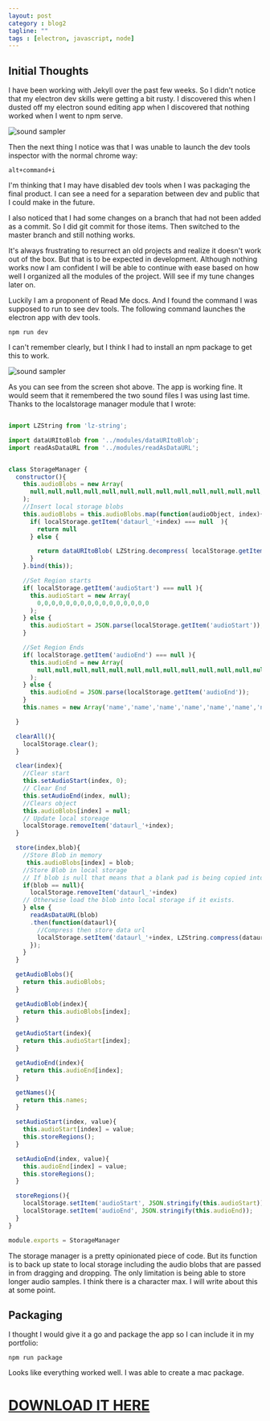 ```yaml
---
layout: post
category : blog2
tagline: ""
tags : [electron, javascript, node]
---
```


## Initial Thoughts

I have been working with Jekyll over the past few weeks. So I didn't notice that my electron dev skills were getting a bit rusty. I discovered this when I dusted off my electron sound editing app when I discovered that nothing worked when I went to npm serve.

![sound sampler](../assets/images/blog/2017-6-21-dusting-off-my-electron-sound-app_1.png)

Then the next thing I notice was that I was unable to launch the dev tools inspector with the normal chrome way:
```
alt+command+i
```
I'm thinking that I may have disabled dev tools when I was packaging the final product. I can see a need for a separation between dev and public that I could make in the future.

I also noticed that I had some changes on a branch that had not been added as a commit. So I did git commit for those items. Then switched to the master branch and still nothing works.

It's always frustrating to resurrect an old projects and realize it doesn't work out of the box. But that is to be expected in development. Although nothing works now I am confident I will be able to continue with ease based on how well I organized all the modules of the project. Will see if my tune changes later on.

Luckily I am a proponent of Read Me docs. And I found the command I was supposed to run to see dev tools. The following command launches the electron app with dev tools.
```
npm run dev
```
I can't remember clearly, but I think I had to install an npm package to get this to work.

![sound sampler](../assets/images/blog/2017-6-21-dusting-off-my-electron-sound-app_3.png)

As you can see from the screen shot above. The app is working fine. It would seem that it remembered the two sound files I was using last time. Thanks to the localstorage manager module that I wrote:

```javascript

import LZString from 'lz-string';

import dataURItoBlob from '../modules/dataURItoBlob';
import readAsDataURL from '../modules/readAsDataURL';


class StorageManager {
  constructor(){
    this.audioBlobs = new Array(
      null,null,null,null,null,null,null,null,null,null,null,null,null,null,null,null
    );
    //Insert local storage blobs
    this.audioBlobs = this.audioBlobs.map(function(audioObject, index){
      if( localStorage.getItem('dataurl_'+index) === null  ){
        return null
      } else {

        return dataURItoBlob( LZString.decompress( localStorage.getItem('dataurl_'+index) ) );
      }
    }.bind(this));

    //Set Region starts
    if( localStorage.getItem('audioStart') === null ){
      this.audioStart = new Array(
        0,0,0,0,0,0,0,0,0,0,0,0,0,0,0,0
      );
    } else {
      this.audioStart = JSON.parse(localStorage.getItem('audioStart'));
    }

    //Set Region Ends
    if( localStorage.getItem('audioEnd') === null ){
      this.audioEnd = new Array(
        null,null,null,null,null,null,null,null,null,null,null,null,null,null,null,null
      );
    } else {
      this.audioEnd = JSON.parse(localStorage.getItem('audioEnd'));
    }
    this.names = new Array('name','name','name','name','name','name','name','name','name','name','name','name','name','name','name','name');

  }

  clearAll(){
    localStorage.clear();
  }

  clear(index){
    //Clear start
    this.setAudioStart(index, 0);
    // Clear End
    this.setAudioEnd(index, null);
    //Clears object
    this.audioBlobs[index] = null;
    // Update local storeage
    localStorage.removeItem('dataurl_'+index);
  }

  store(index,blob){
    //Store Blob in memory
     this.audioBlobs[index] = blob;
    //Store Blob in local storage
    // If blob is null that means that a blank pad is being copied into an existing one. Lets delete the item.
    if(blob == null){
      localStorage.removeItem('dataurl_'+index)
    // Otherwise load the blob into local storage if it exists.
    } else {
      readAsDataURL(blob)
      .then(function(dataurl){
        //Compress then store data url
        localStorage.setItem('dataurl_'+index, LZString.compress(dataurl));
      });
    }
  }

  getAudioBlobs(){
    return this.audioBlobs;
  }

  getAudioBlob(index){
    return this.audioBlobs[index];
  }

  getAudioStart(index){
    return this.audioStart[index];
  }

  getAudioEnd(index){
    return this.audioEnd[index];
  }

  getNames(){
    return this.names;
  }

  setAudioStart(index, value){
    this.audioStart[index] = value;
    this.storeRegions();
  }

  setAudioEnd(index, value){
    this.audioEnd[index] = value;
    this.storeRegions();
  }

  storeRegions(){
    localStorage.setItem('audioStart', JSON.stringify(this.audioStart));
    localStorage.setItem('audioEnd', JSON.stringify(this.audioEnd));
  }
}

module.exports = StorageManager

```

The storage manager is a pretty opinionated piece of code. But its function is to back up state to local storage including the audio blobs that are passed in from dragging and dropping. The only limitation is being able to store longer audio samples. I think there is a character max. I will write about this at some point.

## Packaging

I thought I would give it a go and package the app so I can include it in my portfolio:
```
npm run package
```

Looks like everything worked well. I was able to create a mac package.



# [DOWNLOAD IT HERE](../downloads/sound-sampler-app-download/)























<!--  ----- -->
